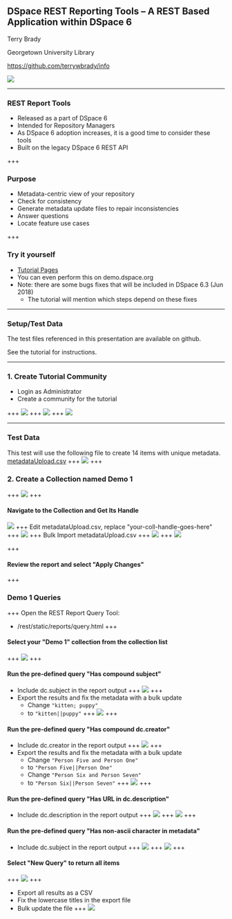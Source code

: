 ## DSpace REST Reporting Tools – A REST Based Application within DSpace 6

Terry Brady

Georgetown University Library

https://github.com/terrywbrady/info

![](https://www.library.georgetown.edu/sites/default/files/library-logo.png)

---

### REST Report Tools

- Released as a part of DSpace 6
- Intended for Repository Managers
- As DSpace 6 adoption increases, it is a good time to consider these tools
- Built on the legacy DSpace 6 REST API

+++

### Purpose
- Metadata-centric view of your repository
- Check for consistency
- Generate metadata update files to repair inconsistencies
- Answer questions
- Locate feature use cases

+++

### Try it yourself

- [Tutorial Pages](https://terrywbrady.github.io/restReportTutorial/intro)
- You can even perform this on demo.dspace.org
- Note: there are some bugs fixes that will be included in DSpace 6.3 (Jun 2018)
  - The tutorial will mention which steps depend on these fixes

---
### Setup/Test Data

The test files referenced in this presentation are available on github.

See the tutorial for instructions.

---
### 1. Create Tutorial Community

- Login as Administrator
- Create a community for the tutorial

+++
![](setup/demo3.png)
+++
![](setup/demo4.png)
+++
![](setup/demo5.png)

---
### Test Data
This test will use the following file to create 14 items with unique metadata.
[metadataUpload.csv](https://github.com/terrywbrady/restReportTutorial/blob/master/demo1/metadataUpload.csv)
+++
![](presentation/csv.png)
+++

### 2. Create a Collection named Demo 1
+++
![](demo1/demo1a.png)
+++
#### Navigate to the Collection and Get Its Handle
![](demo1/demo1b.png)
+++
Edit metadataUpload.csv, replace "your-coll-handle-goes-here"
+++
![](demo1/demo1c.png)
+++
Bulk Import metadataUpload.csv
+++
![](demo1/demo1d.png)
+++
![](demo1/demo1e.png)

+++
#### Review the report and select "Apply Changes"

+++
### Demo 1 Queries
+++
Open the REST Report Query Tool:
- /rest/static/reports/query.html
+++
#### Select your "Demo 1" collection from the collection list
+++
![](demo1/q.png)
+++
#### Run the pre-defined query "Has compound subject"
- Include dc.subject in the report output
+++
![](demo1/q1.png)
+++
- Export the results and fix the metadata with a bulk update
  - Change
`"kitten; puppy"`
  - to
`"kitten||puppy"`
+++
![](demo1/qr1.png)
+++
#### Run the pre-defined query "Has compound dc.creator"
- Include dc.creator in the report output
+++
![](demo1/q2.png)
+++
- Export the results and fix the metadata with a bulk update
  - Change
`"Person Five and Person One"`
  - to
`"Person Five||Person One"`
  - Change
`"Person Six and Person Seven"`
  - to
`"Person Six||Person Seven"`
+++
![](demo1/qr2.png)
+++
#### Run the pre-defined query "Has URL in dc.description"
- Include dc.description in the report output
+++
![](demo1/q3.png)
+++
![](demo1/qr3.png)
+++
#### Run the pre-defined query "Has non-ascii character in metadata"
- Include dc.subject in the report output
+++
![](demo1/q4.png)
+++
![](demo1/qr4.png)
+++
#### Select "New Query" to return all items
+++
![](demo1/q5.png)
+++
- Export all results as a CSV
- Fix the lowercase titles in the export file
- Bulk update the file
+++
![](demo1/qr5.png)
